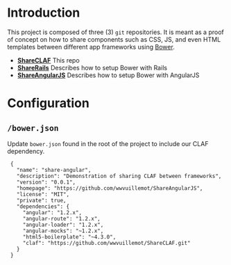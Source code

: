 Introduction
======

This project is composed of three (3) `git` repositories.  It is meant as a
proof of concept on how to share components such as CSS, JS, and even HTML
templates between different app frameworks using [Bower](http://bower.io).

  * **[ShareCLAF](http://github.com/wwvuillemot/ShareCLAF)** This repo
  * **[ShareRails](http://github.com/wwvuillemot/ShareRails)** Describes how to setup Bower with Rails
  * **[ShareAngularJS](http://github.com/wwvuillemot/ShareAngularJS)** Describes how to setup Bower with AngularJS

Configuration
=======

`/bower.json`
-------

Update `bower.json` found in the root of the project to include our CLAF dependency.

     {
       "name": "share-angular",
       "description": "Demonstration of sharing CLAF between frameworks",
       "version": "0.0.1",
       "homepage": "https://github.com/wwvuillemot/ShareAngularJS",
       "license": "MIT",
       "private": true,
       "dependencies": {
         "angular": "1.2.x",
         "angular-route": "1.2.x",
         "angular-loader": "1.2.x",
         "angular-mocks": "~1.2.x",
         "html5-boilerplate": "~4.3.0",
         "claf": "https://github.com/wwvuillemot/ShareCLAF.git"
       }
     }
 
